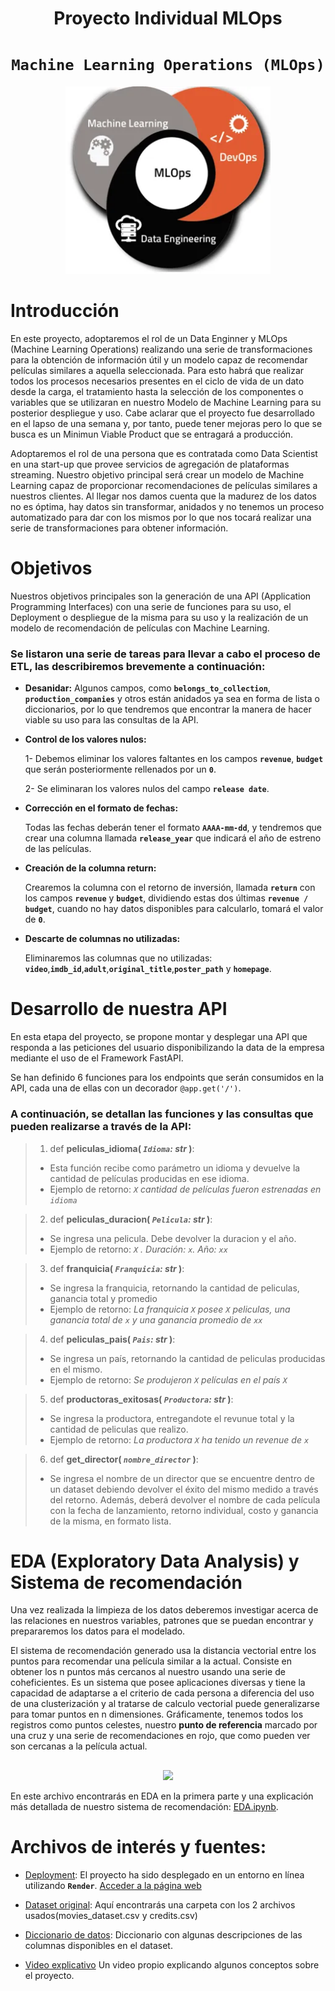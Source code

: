 # <h1 align=center> **Proyecto Individual MLOps** </h1>
# <h1 align=center>**`Machine Learning Operations (MLOps)`**</h1>
<p align="center">
<img src="./_src/images/img_1.png"  height=300>
</p>

# **Introducción**

En este proyecto, adoptaremos el rol de un Data Enginner y MLOps (Machine Learning Operations) realizando una serie de transformaciones para la obtención de 
información útil y un modelo capaz de recomendar películas similares a aquella seleccionada. Para esto habrá que realizar todos los procesos necesarios presentes en el ciclo de vida de un dato desde la carga, el tratamiento hasta la selección
de los componentes o variables que se utilizaran en nuestro Modelo de Machine Learning para su posterior despliegue y uso. Cabe aclarar que el proyecto fue 
desarrollado en el lapso de una semana y, por tanto, puede tener mejoras pero lo que se busca es un Minimun Viable Product que se entragará a producción.

Adoptaremos el rol de una persona que es contratada como Data Scientist en una start-up que provee servicios de agregación de plataformas streaming. Nuestro
objetivo principal será crear un modelo de Machine Learning capaz de proporcionar recomendaciones de películas similares a nuestros clientes. Al llegar nos damos cuenta que la madurez de los datos no es óptima, hay datos sin transformar, anidados y no tenemos un proceso automatizado para dar con los 
mismos por lo que nos tocará realizar una serie de transformaciones para obtener información.

# **Objetivos**

Nuestros objetivos principales son la generación de una API (Application Programming Interfaces) con una serie de funciones para su uso, el Deployment o despliegue
de la misma para su uso y la realización de un modelo de recomendación de películas con Machine Learning.

### Se listaron una serie de tareas para llevar a cabo el proceso de ETL, las describiremos brevemente a continuación:

+ **Desanidar:** Algunos campos, como **`belongs_to_collection`**, **`production_companies`** y otros están anidados ya sea en forma de lista o diccionarios, por lo
que tendremos que encontrar la manera de hacer viable su uso para las consultas de la API.

+ **Control de los valores nulos:**

  1- Debemos eliminar los valores faltantes en los campos **`revenue`**, **`budget`** que serán posteriormente rellenados por un **`0`**.
  
  2- Se eliminaran los valores nulos del campo **`release date`**.
  
+ **Corrección en el formato de fechas:**

  Todas las fechas deberán tener el formato **`AAAA-mm-dd`**, y tendremos que crear una columna llamada **`release_year`** que indicará el año de estreno de las películas.

+ **Creación de la columna return:**

  Crearemos la columna con el retorno de inversión, llamada **`return`** con los campos **`revenue`** y **`budget`**, dividiendo estas
  dos últimas **`revenue / budget`**, cuando no hay datos disponibles para calcularlo, tomará el valor de **`0`**.

+ **Descarte de columnas no utilizadas:**

  Eliminaremos las columnas que no utilizadas: **`video`**,**`imdb_id`**,**`adult`**,**`original_title`**,**`poster_path`** y **`homepage`**.


# **Desarrollo de nuestra API**

En esta etapa del proyecto, se propone montar y desplegar una API que responda a las peticiones del usuario disponibilizando la data de la empresa mediante el uso
de el Framework FastAPI.

Se han definido 6 funciones para los endpoints que serán consumidos en la API, cada una de ellas con un decorador `@app.get('/')`.

### A continuación, se detallan las funciones y las consultas que pueden realizarse a través de la API:

> 1. def **peliculas_idioma( *`Idioma`: str* )**:
>   + Esta función recibe como parámetro un idioma y devuelve la cantidad de películas producidas en ese idioma.
>   + Ejemplo de retorno: *`X` cantidad de películas fueron estrenadas en `idioma`*


> 2. def **peliculas_duracion( *`Pelicula`: str* )**:
>   + Se ingresa una pelicula. Debe devolver la duracion y el año.
>   + Ejemplo de retorno: *`X` . Duración: `x`. Año: `xx`*

> 3. def **franquicia( *`Franquicia`: str* )**:
>   + Se ingresa la franquicia, retornando la cantidad de peliculas, ganancia total y promedio
>   + Ejemplo de retorno: *La franquicia `X` posee `X` peliculas, una ganancia total de `x` y una ganancia promedio de `xx`*

> 4. def **peliculas_pais( *`Pais`: str* )**:
>   + Se ingresa un país, retornando la cantidad de peliculas producidas en el mismo.
>   + Ejemplo de retorno: *Se produjeron `X` películas en el país `X`*

> 5. def **productoras_exitosas( *`Productora`: str* )**:
>   + Se ingresa la productora, entregandote el revunue total y la cantidad de peliculas que realizo. 
>   + Ejemplo de retorno: *La productora `X` ha tenido un revenue de `x`*

> 6. def **get_director( *`nombre_director`* )**:
>   + Se ingresa el nombre de un director que se encuentre dentro de un dataset debiendo devolver el éxito del mismo medido a través del retorno. Además, deberá devolver el nombre de cada película con la fecha de lanzamiento, retorno individual, costo y ganancia de la misma, en formato lista.


# EDA (Exploratory Data Analysis) y Sistema de recomendación

Una vez realizada la limpieza de los datos deberemos investigar acerca de las relaciones en nuestros variables, patrones que se puedan encontrar y prepararemos
los datos para el modelado.

El sistema de recomendación generado usa la distancia vectorial entre los puntos para recomendar una película similar a la actual. Consiste en obtener los n
puntos más cercanos al nuestro usando una serie de coheficientes. Es un sistema que posee aplicaciones diversas y tiene la capacidad de adaptarse a el 
criterio de cada persona a diferencia del uso de una clusterización y al tratarse de calculo vectorial puede generalizarse para tomar puntos en n dimensiones.
Gráficamente, tenemos todos los registros como puntos celestes, nuestro **punto de referencia** marcado por una cruz y una serie de recomendaciones en rojo, 
que como pueden ver son cercanas a la película actual.

## <h2 align=center> </h2>
<p align="center">
<img src="./_src/images/image_2.png"  height=200>
</p>

En este archivo encontrarás en EDA en la primera parte y una explicación más detallada de nuestro sistema de recomendación: [EDA.ipynb](). 


# **Archivos de interés y fuentes:**

+ [Deployment](https://rendermlops.onrender.com/): El proyecto ha sido desplegado en un entorno en línea utilizando **`Render`**.
[Acceder a la página web]()

+ [Dataset original](https://drive.google.com/drive/folders/1nvSjC2JWUH48o3pb8xlKofi8SNHuNWeu): Aquí encontrarás una carpeta con los 2 archivos usados(movies_dataset.csv y credits.csv)

+ [Diccionario de datos](https://docs.google.com/spreadsheets/d/1QkHH5er-74Bpk122tJxy_0D49pJMIwKLurByOfmxzho/edit#gid=0): Diccionario con algunas descripciones de las columnas disponibles en el dataset.

+ [Video explicativo]() Un video propio explicando algunos conceptos sobre el proyecto.
